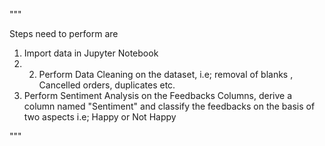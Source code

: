 """


Steps need to perform are
1) Import data in Jupyter Notebook 
2) 2) Perform Data Cleaning on the dataset, i.e; removal of blanks , Cancelled orders, duplicates etc.
3) Perform Sentiment Analysis on the Feedbacks Columns, derive a column named "Sentiment" and classify the feedbacks on the basis of two aspects i.e; Happy or Not Happy



"""
